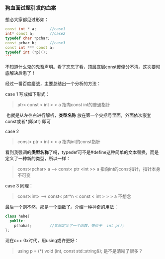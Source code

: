 ### 狗血面试题引发的血案

想必大家都见过形如：

~~~c++
const int * a;		//case1
int* const a;		//case2
typedef char *pchar;
const pchar b;		//case3
const int *** const a;
typedef int (*p)();
​```
~~~

不知道什么鬼的鬼畜声明。看了忘忘了看，顶层底层const傻傻分不清。这次要彻底解决后患了！

经过一番百度鏖战，主要总结出一个分析的方法：

case 1 写成如下形式：

> ptr< const  \< int \> \> a	指向const int的普通指针

​	也就是从左往右进行解析，**类型名称** 放在第一个尖括号里面，外面依次嵌套const或者\*\(即ptr\) 即可

case 2 

> const< ptr \< int \> \> a	指向int的const指针

看到我强调的**类型名称**了吗，typedef可不是#define这种简单的文本替换，而是定义了一种新的类型，所以一样：

> const\<pchar\> a	\-\-\>		const\< ptr \<int \>\> a		指向int的const指针，指针本身不可变

case 3 同理：

> const\<int\>  \-\-\> const\< ptr\*n \< const \< int \> \> \> a		不想念

最后一个则不然，那是一个函数了。介绍一种神奇的用法：

~~~c++
class hehe{
  public:
  	p(haha);		//实际定义了一个函数，等价于  int p();
};
~~~

现在c++ 0x时代，用using或许更好：

> using p = \(\*\)  void (int, const std::string&);			是不是清晰了很多？